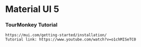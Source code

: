 # Material UI 5

### TourMonkey Tutorial

```
https://mui.com/getting-started/installation/
Tutorial link: https://www.youtube.com/watch?v=o1chMISeTC0
```
